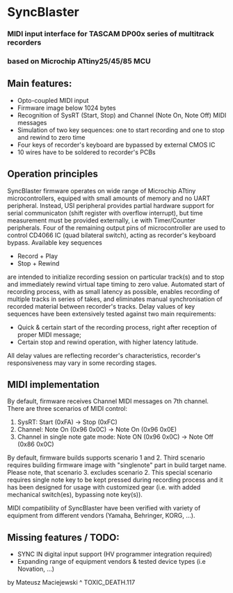 # SyncBlaster
### MIDI input interface for TASCAM DP00x series of multitrack recorders
### based on Microchip ATtiny25/45/85 MCU

## Main features:
* Opto-coupled MIDI input
* Firmware image below 1024 bytes
* Recognition of SysRT (Start, Stop) and Channel (Note On, Note Off) MIDI messages
* Simulation of two key sequences: one to start recording and one to stop and rewind to zero time
* Four keys of recorder's keyboard are bypassed by external CMOS IC
* 10 wires have to be soldered to recorder's PCBs

## Operation principles
SyncBlaster firmware operates on wide range of Microchip ATtiny microcontrollers, equiped with small amounts of memory and no UART peripheral. Instead, USI peripheral provides
partial hardware support for serial communicaton (shift register with overflow interrupt), but time measurement must be provided externally, i.e with Timer/Counter peripherals.
Four of the remaining output pins of microcontroller are used to control CD4066 IC (quad bilateral switch), acting as recorder's keyboard bypass. Available key sequences

* Record + Play
* Stop + Rewind

are intended to initialize recording session on particular track(s) and to stop and immediately rewind virtual tape timing to zero value. Automated start of recording process,
with as small latency as possible, enables recording of multiple tracks in series of takes, and eliminates manual synchronisation of recorded material between recorder's tracks.
Delay values of key sequences have been extensively tested against two main requirements:

* Quick & certain start of the recording process, right after reception of proper MIDI message;
* Certain stop and rewind operation, with higher latency latitude.

All delay values are reflecting recorder's characteristics, recorder's responsiveness may vary in some recording stages.

## MIDI implementation
By default, firmware receives Channel MIDI messages on 7th channel. There are three scenarios of MIDI control:

1. SysRT: Start (0xFA) -> Stop (0xFC)
2. Channel: Note On (0x96 0x0C) -> Note On (0x96 0x0E)
3. Channel in single note gate mode: Note ON (0x96 0x0C) -> Note Off (0x86 0x0C)

By default, firmware builds supports scenario 1 and 2. Third scenario requires building firmware image with "singlenote" part in build target name. Please note, that scenario 3. excludes scenario 2.
This special scenario requires single note key to be kept pressed during recording process and it has been designed for usage with customized gear (i.e. with added mechanical switch(es), bypassing note key(s)).

MIDI compatibility of SyncBlaster have been verified with variety of equipment from different vendors (Yamaha, Behringer, KORG, ...).

## Missing features / TODO:
* SYNC IN digital input support (HV programmer integration required)
* Expanding range of equipment vendors & tested device types (i.e Novation, ...)

by Mateusz Maciejewski ^ TOXIC_DEATH.117